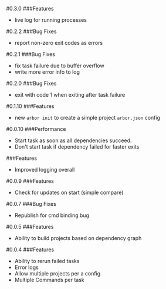 #0.3.0
###Features
- live log for running processes

#0.2.2
###Bug Fixes
- report non-zero exit codes as errors

#0.2.1
###Bug Fixes
- fix task failure due to buffer overflow
- write more error info to log

#0.2.0
###Bug Fixes
- exit with code 1 when exiting after task failure

#0.1.10
###Features
- new `arbor init` to create a simple project `arbor.json` config

#0.0.10
###Performance
- Start task as soon as all dependencies succeed.
- Don't start task if dependency failed for faster exits

###Features
- Improved logging overall

#0.0.9
###Features
- Check for updates on start (simple compare)

#0.0.7
###Bug Fixes
- Republish for cmd binding bug

#0.0.5
###Features
- Ability to build projects based on dependency graph

#0.0.4
###Features
- Ability to rerun failed tasks
- Error logs
- Allow multiple projects per a config
- Multiple Commands per task

